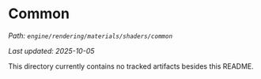 # Common

_Path: `engine/rendering/materials/shaders/common`_

_Last updated: 2025-10-05_


This directory currently contains no tracked artifacts besides this README.
